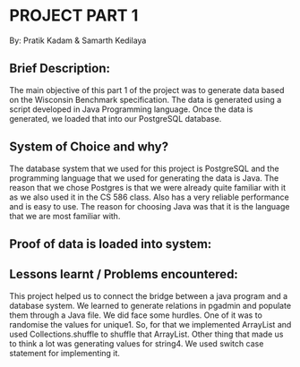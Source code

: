 # PROJECT PART 1
By: Pratik Kadam & Samarth Kedilaya


## Brief Description:
The main objective of this part 1 of the project was to generate data based on the Wisconsin Benchmark specification. The data is generated using a script developed in Java Programming language. Once the data is generated, we loaded that into our PostgreSQL database.

## System of Choice and why?
The database system that we used for this project is PostgreSQL and the programming language that we used for generating the data is Java. The reason that we chose Postgres is that we were already quite familiar with it as we also used it in the CS 586 class. Also has a very reliable performance and is easy to  use. The reason for choosing Java was that it is the language that we are most familiar with.

## Proof of data is loaded into system:


## Lessons learnt / Problems encountered: 
This project helped us to connect the bridge between a java program and a database system. We learned to generate relations in pgadmin and populate them through a Java file. We did face some hurdles. One of it was to randomise the values for unique1. So, for that we implemented ArrayList and used Collections.shuffle to shuffle that ArrayList. Other thing that made us to think a lot was generating values for string4. We used switch case statement for implementing it.
